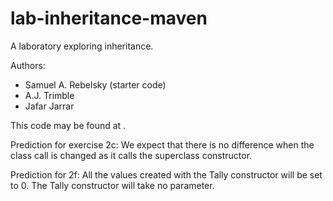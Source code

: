 # lab-inheritance-maven

A laboratory exploring inheritance.

Authors:

* Samuel A. Rebelsky (starter code)
* A.J. Trimble
* Jafar Jarrar

This code may be found at <FILL IN>.

Prediction for exercise 2c:
We expect that there is no difference when the class call is changed as it calls the superclass constructor.

Prediction for 2f:
All the values created with the Tally constructor will be set to 0. The Tally constructor will take no parameter.